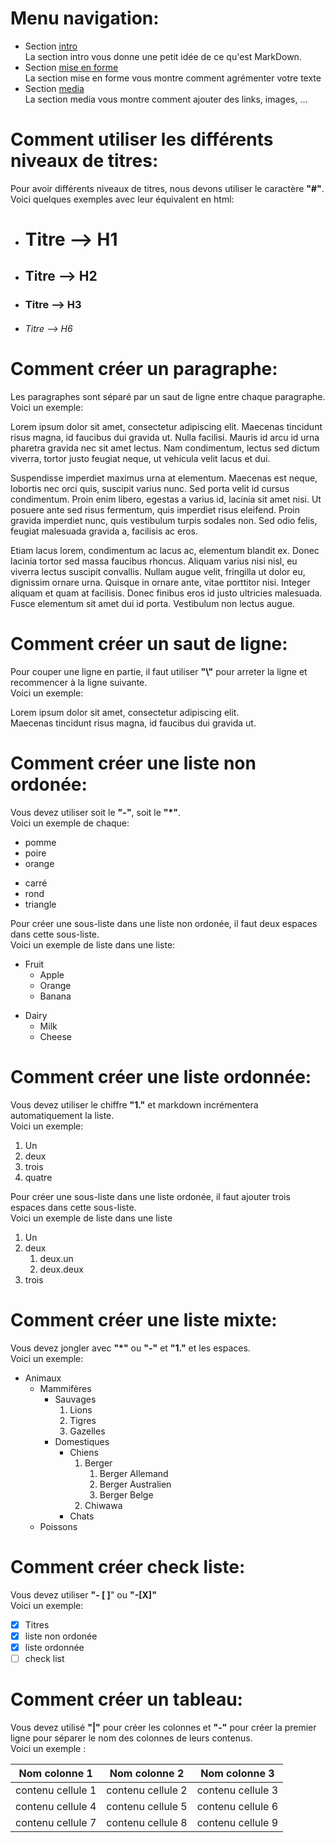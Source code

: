 # Menu navigation:
* Section [intro](./intro.md)\
La section intro vous donne une petit idée de ce qu'est MarkDown.
* Section [mise en forme](./mise_en_forme.md)\
La section mise en forme vous montre comment agrémenter votre texte
* Section [media](./media.md)\
La section media vous montre comment ajouter des links, images, ...


# Comment utiliser les différents niveaux de titres:

Pour avoir différents niveaux de titres, nous devons utiliser le caractère __"#"__.\
Voici quelques exemples avec leur équivalent en html:

- # Titre --> H1
- ## Titre --> H2
- ### Titre --> H3
- ###### Titre --> H6

# Comment créer un paragraphe:

Les paragraphes sont séparé par un saut de ligne entre chaque paragraphe.\
Voici un exemple:

Lorem ipsum dolor sit amet, consectetur adipiscing elit. Maecenas tincidunt risus magna, id faucibus dui gravida ut. Nulla facilisi. Mauris id arcu id urna pharetra gravida nec sit amet lectus. Nam condimentum, lectus sed dictum viverra, tortor justo feugiat neque, ut vehicula velit lacus et dui.

Suspendisse imperdiet maximus urna at elementum. Maecenas est neque, lobortis nec orci quis, suscipit varius nunc. Sed porta velit id cursus condimentum. Proin enim libero, egestas a varius id, lacinia sit amet nisi. Ut posuere ante sed risus fermentum, quis imperdiet risus eleifend. Proin gravida imperdiet nunc, quis vestibulum turpis sodales non. Sed odio felis, feugiat malesuada gravida a, facilisis ac eros.

Etiam lacus lorem, condimentum ac lacus ac, elementum blandit ex. Donec lacinia tortor sed massa faucibus rhoncus. Aliquam varius nisi nisl, eu viverra lectus suscipit convallis. Nullam augue velit, fringilla ut dolor eu, dignissim ornare urna. Quisque in ornare ante, vitae porttitor nisi. Integer aliquam et quam at facilisis. Donec finibus eros id justo ultricies malesuada. Fusce elementum sit amet dui id porta. Vestibulum non lectus augue.

# Comment créer un saut de ligne:

Pour couper une ligne en partie, il faut utiliser __"\\"__ pour arreter la ligne et recommencer à la ligne suivante.\
Voici un exemple:

Lorem ipsum dolor sit amet, consectetur adipiscing elit.\
Maecenas tincidunt risus magna, id faucibus dui gravida ut.



# Comment créer une liste non ordonée:

Vous devez utiliser soit le __"-"__, soit le __"*"__.\
Voici un exemple de chaque:

* pomme
* poire
* orange

- carré
- rond
- triangle

Pour créer une sous-liste dans une liste non ordonée, il faut deux espaces dans cette sous-liste.\
Voici un exemple de liste dans une liste:
* Fruit
  * Apple
  * Orange
  * Banana

- Dairy
  - Milk
  - Cheese

# Comment créer une liste ordonnée:

Vous devez utiliser le chiffre __"1."__ et markdown incrémentera automatiquement la liste.\
Voici un exemple:

1. Un
1. deux
1. trois
1. quatre

Pour créer une sous-liste dans une liste ordonée, il faut ajouter trois espaces dans cette sous-liste.\
Voici un exemple de liste dans une liste
1. Un
1. deux
   1. deux.un
   1. deux.deux
1. trois

# Comment créer une liste mixte:

Vous devez jongler avec __"*"__ ou __"-"__ et __"1."__ et les espaces.\
Voici un exemple:
* Animaux
  - Mammifères
    - Sauvages
       1. Lions
       1. Tigres
       1. Gazelles
    - Domestiques
       - Chiens
          1. Berger
             1. Berger Allemand
             1. Berger Australien
             1. Berger Belge
          1. Chiwawa
       - Chats
  - Poissons
    
# Comment créer check liste:

Vous devez utiliser __"- [ ]__" ou __"-[X]"__\
Voici un exemple:

- [x] Titres
- [x] liste non ordonée
- [x] liste ordonnée
- [ ] check list

# Comment créer un tableau:

Vous devez utilisé __"|"__ pour créer les colonnes et __"-"__ pour créer la premier ligne pour séparer le nom des colonnes de leurs contenus.\
Voici un exemple :

| Nom colonne 1     | Nom colonne 2     | Nom colonne 3     |
| ------------------| ------------------| ------------------|
| contenu cellule 1 | contenu cellule 2 | contenu cellule 3 |
| contenu cellule 4 | contenu cellule 5 | contenu cellule 6 |
| contenu cellule 7 | contenu cellule 8 | contenu cellule 9 |

